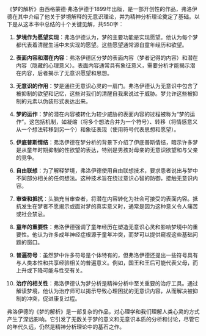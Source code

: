 《梦的解析》由西格蒙德·弗洛伊德于1899年出版，是一部开创性的作品，弗洛伊德在其中介绍了他关于梦境解释的无意识理论，并为精神分析理论奠定了基础。以下是从这本书中总结的十个关键见解，共550字：

1. **梦境作为愿望实现**：弗洛伊德认为，梦的主要功能是实现愿望。他认为每个梦都代表着清醒生活中未实现的愿望。这些愿望通常源自童年经历和欲望。

2. **表面内容和潜在内容**：弗洛伊德区分梦的表面内容（梦者记得的内容）和潜在内容（隐藏的心理意义）。表面内容通常具有象征意义，需要分析才能揭示潜在内容，后者揭示了无意识愿望和思想。

3. **无意识的作用**：梦是通往无意识心灵的一扇门。弗洛伊德认为无意识中包含了被抑制的欲望和记忆，这些对我们的清醒自我来说过于威胁。梦允许这些被抑制的元素以伪装形式表达出来。

4. **梦的运作**：梦的潜在内容被转化为较少威胁的表面内容的过程被称为“梦的运作”。这包括机制，如凝缩（将多个想法合并为一个符号）、转移（将情感意义从一个想法转移到另一个）和象征表现（使用符号代表思想和愿望）。

5. **伊底普斯情结**：弗洛伊德在梦分析的背景下介绍了伊底普斯情结，暗示许多梦是从童年时期抑制的性欲望的表达，特别是男孩对母亲的无意识欲望和与父亲的竞争。

6. **自由联想**：为了解释梦境，弗洛伊德使用自由联想技术，要求患者说出与梦中不同部分相关的任何想法。这种技术旨在绕过意识心智的防御，接触无意识内容。

7. **审查和抵抗**：头脑充当审查者，将潜在内容转化为社会可接受的表面内容。抵抗发生在梦者不愿揭示或面对梦的真实意义时，通常是因为这种意义令人痛苦或社会禁忌。

8. **童年的重要性**：弗洛伊德强调了童年经历在塑造无意识心灵和影响梦境中的重要性。他认为许多成年神经症根源于童年冲突，而梦可以提供窥视这些基础问题的窗口。

9. **普遍符号**：虽然梦中许多符号是个体特有的，但弗洛伊德还提出一些符号具有与人类本性和共享经验相关的普遍意义。例如，国王和王后可能代表父母，而上升或下降可能与性交有关。

10. **治疗的相关性**：弗洛伊德认为梦分析是精神分析中至关重要的治疗工具。通过解读梦境，他认为治疗师可以揭示导致心理困扰的无意识内容，从而解决被抑制的冲突，促进康复过程。

弗洛伊德的《梦的解析》是一部复杂的作品，对心理学和我们理解人类心灵的方式产生了深远影响。它引发了无数关于梦的意义和无意识本质的分析和讨论，尽管它的年代久远，仍然是精神分析理论中的基石之作。